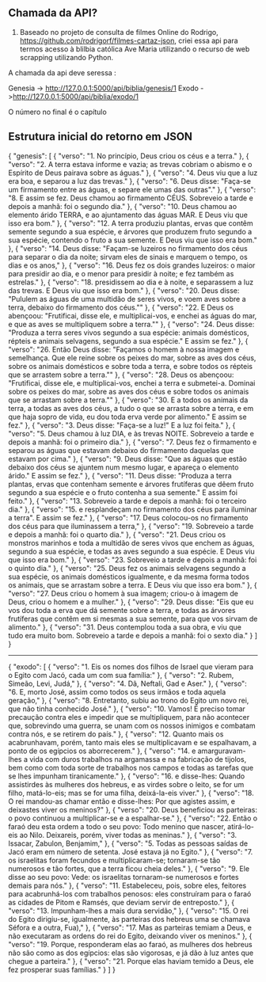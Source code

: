 Chamada da API?
-----------------

1. Baseado no projeto de consulta de filmes Online do Rodrigo, https://github.com/rodrigorf/filmes-cartaz-json, criei essa api para termos acesso à blilbia católica Ave Maria utilizando o recurso de web scrapping utilizando Python.

A chamada da api deve seressa : 

Genesia -> http://127.0.0.1:5000/api/biblia/genesis/1 
Exodo ->http://127.0.0.1:5000/api/biblia/exodo/1

O número no final é o capítulo

Estrutura inicial do retorno em JSON
-----------------

{
    "genesis": [
        {
            "verso": "1. No princípio, Deus criou os céus e a terra."
        },
        {
            "verso": "2. A terra estava informe e vazia; as trevas cobriam o abismo e o Espírito de Deus pairava sobre as águas."
        },
        {
            "verso": "4. Deus viu que a luz era boa, e separou a luz das trevas."
        },
        {
            "verso": "6. Deus disse: \"Faça-se um firmamento entre as águas, e separe ele umas das outras\"."
        },
        {
            "verso": "8. E assim se fez. Deus chamou ao firmamento CÉUS. Sobreveio a tarde e depois a manhã: foi o segundo dia."
        },
        {
            "verso": "10. Deus chamou ao elemento árido TERRA, e ao ajuntamento das águas MAR. E Deus viu que isso era bom."
        },
        {
            "verso": "12. A terra produziu plantas, ervas que contêm semente segundo a sua espécie, e árvores que produzem fruto segundo a sua espécie, contendo o fruto a sua semente. E Deus viu que isso era bom."
        },
        {
            "verso": "14. Deus disse: \"Façam-se luzeiros no firmamento dos céus para separar o dia da noite; sirvam eles de sinais e marquem o tempo, os dias e os anos,"
        },
        {
            "verso": "16. Deus fez os dois grandes luzeiros: o maior para presidir ao dia, e o menor para presidir à noite; e fez também as estrelas."
        },
        {
            "verso": "18. presidissem ao dia e à noite, e separassem a luz das trevas. E Deus viu que isso era bom."
        },
        {
            "verso": "20. Deus disse: \"Pululem as águas de uma multidão de seres vivos, e voem aves sobre a terra, debaixo do firmamento dos céus.\""
        },
        {
            "verso": "22. E Deus os abençoou: \"Frutificai, disse ele, e multiplicai-vos, e enchei as águas do mar, e que as aves se multipliquem sobre a terra.\""
        },
        {
            "verso": "24. Deus disse: \"Produza a terra seres vivos segundo a sua espécie: animais domésticos, répteis e animais selvagens, segundo a sua espécie.\" E assim se fez."
        },
        {
            "verso": "26. Então Deus disse: \"Façamos o homem à nossa imagem e semelhança. Que ele reine sobre os peixes do mar, sobre as aves dos céus, sobre os animais domésticos e sobre toda a terra, e sobre todos os répteis que se arrastem sobre a terra.\""
        },
        {
            "verso": "28. Deus os abençoou: \"Frutificai, disse ele, e multiplicai-vos, enchei a terra e submetei-a. Dominai sobre os peixes do mar, sobre as aves dos céus e sobre todos os animais que se arrastam sobre a terra.\""
        },
        {
            "verso": "30. E a todos os animais da terra, a todas as aves dos céus, a tudo o que se arrasta sobre a terra, e em que haja sopro de vida, eu dou toda erva verde por alimento.\" E assim se fez."
        },
        {
            "verso": "3. Deus disse: \"Faça-se a luz!\" E a luz foi feita."
        },
        {
            "verso": "5. Deus chamou à luz DIA, e às trevas NOITE. Sobreveio a tarde e depois a manhã: foi o primeiro dia."
        },
        {
            "verso": "7. Deus fez o firmamento e separou as águas que estavam debaixo do firmamento daquelas que estavam por cima."
        },
        {
            "verso": "9. Deus disse: \"Que as águas que estão debaixo dos céus se ajuntem num mesmo lugar, e apareça o elemento árido.\" E assim se fez."
        },
        {
            "verso": "11. Deus disse: \"Produza a terra plantas, ervas que contenham semente e árvores frutíferas que dêem fruto segundo a sua espécie e o fruto contenha a sua semente.\" E assim foi feito."
        },
        {
            "verso": "13. Sobreveio a tarde e depois a manhã: foi o terceiro dia."
        },
        {
            "verso": "15. e resplandeçam no firmamento dos céus para iluminar a terra\". E assim se fez."
        },
        {
            "verso": "17. Deus colocou-os no firmamento dos céus para que iluminassem a terra,"
        },
        {
            "verso": "19. Sobreveio a tarde e depois a manhã: foi o quarto dia."
        },
        {
            "verso": "21. Deus criou os monstros marinhos e toda a multidão de seres vivos que enchem as águas, segundo a sua espécie, e todas as aves segundo a sua espécie. E Deus viu que isso era bom."
        },
        {
            "verso": "23. Sobreveio a tarde e depois a manhã: foi o quinto dia."
        },
        {
            "verso": "25. Deus fez os animais selvagens segundo a sua espécie, os animais domésticos igualmente, e da mesma forma todos os animais, que se arrastam sobre a terra. E Deus viu que isso era bom."
        },
        {
            "verso": "27. Deus criou o homem à sua imagem; criou-o à imagem de Deus, criou o homem e a mulher."
        },
        {
            "verso": "29. Deus disse: \"Eis que eu vos dou toda a erva que dá semente sobre a terra, e todas as árvores frutíferas que contêm em si mesmas a sua semente, para que vos sirvam de alimento."
        },
        {
            "verso": "31. Deus contemplou toda a sua obra, e viu que tudo era muito bom. Sobreveio a tarde e depois a manhã: foi o sexto dia."
        }
    ]
}

____________________________________________________________________________

{
    "exodo": [
        {
            "verso": "1. Eis os nomes dos filhos de Israel que vieram para o Egito com Jacó, cada um com sua família:"
        },
        {
            "verso": "2. Rubem, Simeão, Levi, Judá,"
        },
        {
            "verso": "4. Dã, Neftali, Gad e Aser."
        },
        {
            "verso": "6. E, morto José, assim como todos os seus irmãos e toda aquela geração,"
        },
        {
            "verso": "8. Entretanto, subiu ao trono do Egito um novo rei, que não tinha conhecido José."
        },
        {
            "verso": "10. Vamos! É preciso tomar precaução contra eles e impedir que se multipliquem, para não acontecer que, sobrevindo uma guerra, se unam com os nossos inimigos e combatam contra nós, e se retirem do país."
        },
        {
            "verso": "12. Quanto mais os acabrunhavam, porém, tanto mais eles se multiplicavam e se espalhavam, a ponto de os egípcios os aborrecerem."
        },
        {
            "verso": "14. e amarguravam-lhes a vida com duros trabalhos na argamassa e na fabricação de tijolos, bem como com toda sorte de trabalhos nos campos e todas as tarefas que se lhes impunham tiranicamente."
        },
        {
            "verso": "16. e disse-lhes: Quando assistirdes às mulheres dos hebreus, e as virdes sobre o leito, se for um filho, matá-lo-eis; mas se for uma filha, deixá-la-eis viver."
        },
        {
            "verso": "18. O rei mandou-as chamar então e disse-lhes: Por que agistes assim, e deixastes viver os meninos?"
        },
        {
            "verso": "20. Deus beneficiou as parteiras: o povo continuou a multiplicar-se e a espalhar-se."
        },
        {
            "verso": "22. Então o faraó deu esta ordem a todo o seu povo: Todo menino que nascer, atirá-lo-eis ao Nilo. Deixareis, porém, viver todas as meninas."
        },
        {
            "verso": "3. Issacar, Zabulon, Benjamim,"
        },
        {
            "verso": "5. Todas as pessoas saídas de Jacó eram em número de setenta. José estava já no Egito."
        },
        {
            "verso": "7. os israelitas foram fecundos e multiplicaram-se; tornaram-se tão numerosos e tão fortes, que a terra ficou cheia deles."
        },
        {
            "verso": "9. Ele disse ao seu povo: Vede: os israelitas tornaram-se numerosos e fortes demais para nós."
        },
        {
            "verso": "11. Estabeleceu, pois, sobre eles, feitores para acabrunhá-los com trabalhos penosos: eles construíram para o faraó as cidades de Pitom e Ramsés, que deviam servir de entreposto."
        },
        {
            "verso": "13. Impunham-lhes a mais dura servidão,"
        },
        {
            "verso": "15. O rei do Egito dirigiu-se, igualmente, às parteiras dos hebreus uma se chamava Séfora e a outra, Fua),"
        },
        {
            "verso": "17. Mas as parteiras temiam a Deus, e não executaram as ordens do rei do Egito, deixando viver os meninos."
        },
        {
            "verso": "19. Porque, responderam elas ao faraó, as mulheres dos hebreus não são como as dos egípcios: elas são vigorosas, e já dão à luz antes que chegue a parteira."
        },
        {
            "verso": "21. Porque elas haviam temido a Deus, ele fez prosperar suas famílias."
        }
    ]
}


